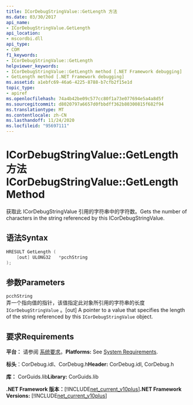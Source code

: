 ```yaml
---
title: ICorDebugStringValue::GetLength 方法
ms.date: 03/30/2017
api_name:
- ICorDebugStringValue.GetLength
api_location:
- mscordbi.dll
api_type:
- COM
f1_keywords:
- ICorDebugStringValue::GetLength
helpviewer_keywords:
- ICorDebugStringValue::GetLength method [.NET Framework debugging]
- GetLength method [.NET Framework debugging]
ms.assetid: a1ebfc69-46a6-4225-8788-b7cfb2f15e1d
topic_type:
- apiref
ms.openlocfilehash: 74a4b42be09c577cc80f1a73e077694e5a4a8d5f
ms.sourcegitcommit: d8020797a6657d0fbbdff362b80300815f682f94
ms.translationtype: MT
ms.contentlocale: zh-CN
ms.lasthandoff: 11/24/2020
ms.locfileid: "95697111"
---
```

# <a name="icordebugstringvaluegetlength-method"></a><span data-ttu-id="a001a-102">ICorDebugStringValue::GetLength 方法</span><span class="sxs-lookup"><span data-stu-id="a001a-102">ICorDebugStringValue::GetLength Method</span></span>

<span data-ttu-id="a001a-103">获取此 ICorDebugStringValue 引用的字符串中的字符数。</span><span class="sxs-lookup"><span data-stu-id="a001a-103">Gets the number of characters in the string referenced by this ICorDebugStringValue.</span></span>  
  
## <a name="syntax"></a><span data-ttu-id="a001a-104">语法</span><span class="sxs-lookup"><span data-stu-id="a001a-104">Syntax</span></span>  
  
```cpp  
HRESULT GetLength (  
    [out] ULONG32   *pcchString  
);  
```  
  
## <a name="parameters"></a><span data-ttu-id="a001a-105">参数</span><span class="sxs-lookup"><span data-stu-id="a001a-105">Parameters</span></span>  

 `pcchString`  
 <span data-ttu-id="a001a-106">弄一个指向值的指针，该值指定此对象所引用的字符串的长度 `ICorDebugStringValue` 。</span><span class="sxs-lookup"><span data-stu-id="a001a-106">[out] A pointer to a value that specifies the length of the string referenced by this `ICorDebugStringValue` object.</span></span>  
  
## <a name="requirements"></a><span data-ttu-id="a001a-107">要求</span><span class="sxs-lookup"><span data-stu-id="a001a-107">Requirements</span></span>  

 <span data-ttu-id="a001a-108">**平台：** 请参阅 [系统要求](../../get-started/system-requirements.md)。</span><span class="sxs-lookup"><span data-stu-id="a001a-108">**Platforms:** See [System Requirements](../../get-started/system-requirements.md).</span></span>  
  
 <span data-ttu-id="a001a-109">**标头**：CorDebug.idl、CorDebug.h</span><span class="sxs-lookup"><span data-stu-id="a001a-109">**Header:** CorDebug.idl, CorDebug.h</span></span>  
  
 <span data-ttu-id="a001a-110">**库：** CorGuids.lib</span><span class="sxs-lookup"><span data-stu-id="a001a-110">**Library:** CorGuids.lib</span></span>  
  
 <span data-ttu-id="a001a-111">**.NET Framework 版本：**[!INCLUDE[net_current_v10plus](../../../../includes/net-current-v10plus-md.md)]</span><span class="sxs-lookup"><span data-stu-id="a001a-111">**.NET Framework Versions:** [!INCLUDE[net_current_v10plus](../../../../includes/net-current-v10plus-md.md)]</span></span>
